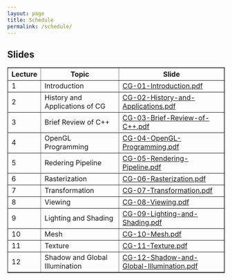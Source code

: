 ```yaml
---
layout: page
title: Schedule 
permalink: /schedule/
---
```


## Slides

<table border="1px solid #000" cellpadding="10em" align="center">
  <tr>
    <th> Lecture </th>
    <th> Topic </th>
    <th> Slide </th>
  </tr>
  <tr>
    <td> 1 </td>
    <td> Introduction </td>
    <td> <a href="https://github.com/sysucg2019/sysucg2019.github.io/raw/master/slides/CG-01-Introduction.pdf">CG-01-Introduction.pdf</a> </td>
  </tr>
  <tr>
    <td> 2 </td>
    <td> History and Applications of CG </td>
    <td> <a href="https://github.com/sysucg2019/sysucg2019.github.io/raw/master/slides/CG-02-History-and-Applications.pdf">CG-02-History-and-Applications.pdf</a> </td>
  </tr>
  <tr>
    <td> 3 </td>
    <td> Brief Review of C++ </td>
    <td> <a href="https://github.com/sysucg2019/sysucg2019.github.io/raw/master/slides/CG-03-Brief-Review-of-C++.pdf">CG-03-Brief-Review-of-C++.pdf</a> </td>
  </tr>
  <tr>
    <td> 4 </td>
    <td> OpenGL Programming </td>
    <td> <a href="https://github.com/sysucg2019/sysucg2019.github.io/raw/master/slides/CG-04-OpenGL-Programming.pdf">CG-04-OpenGL-Programming.pdf</a> </td>
  </tr>
  <tr>
    <td> 5 </td>
    <td> Redering Pipeline </td>
    <td> <a href="https://github.com/liujinsysu/liujinsysu.github.io/raw/master/slides/CG-05-Rendering-Pipeline.pdf">CG-05-Rendering-Pipeline.pdf</a> </td>
  </tr>
  <tr>
    <td> 6 </td>
    <td> Rasterization </td>
    <td> <a href="https://github.com/sysucg2019/sysucg2019.github.io/raw/master/slides/CG-06-Rasterization.pdf">CG-06-Rasterization.pdf</a></td>
  </tr>
  <tr>
    <td> 7 </td>
    <td> Transformation </td>
    <td> <a href="https://github.com/sysucg2019/sysucg2019.github.io/raw/master/slides/CG-07-Transformation.pdf">CG-07-Transformation.pdf</a></td>
  </tr>
  <tr>
    <td> 8 </td>
    <td> Viewing </td>
    <td> <a href="https://github.com/sysucg2019/sysucg2019.github.io/raw/master/slides/CG-08-Viewing.pdf">CG-08-Viewing.pdf</a></td>
  </tr>
  <tr>
    <td> 9 </td>
    <td> Lighting and Shading </td>
    <td> <a href="https://github.com/sysucg2019/sysucg2019.github.io/raw/master/slides/CG-09-Lighting-and-Shading.pdf">CG-09-Lighting-and-Shading.pdf</a></td>
  </tr>
  <tr>
    <td> 10 </td>
    <td> Mesh </td>
    <td> <a href="https://github.com/sysucg2019/sysucg2019.github.io/raw/master/slides/CG-10-Mesh.pdf">CG-10-Mesh.pdf</a></td>
  </tr>
    <tr>
    <td> 11 </td>
    <td> Texture </td>
    <td> <a href="https://github.com/sysucg2019/sysucg2019.github.io/raw/master/slides/CG-11-Texture.pdf">CG-11-Texture.pdf</a></td>
  </tr>
  <tr>
    <td> 12 </td>
    <td> Shadow and Global Illumination </td>
    <td> <a href="https://github.com/sysucg2019/sysucg2019.github.io/raw/master/slides/CG-12.pdf">CG-12-Shadow-and-Global-Illumination.pdf</a></td>
  </tr>
</table>

